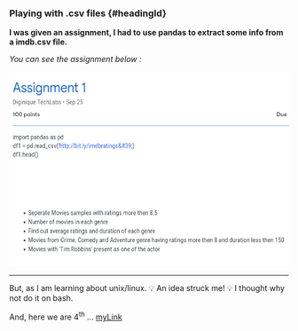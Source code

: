 ### Playing with .csv files {#headingId}

**I was given an assignment, I had to use pandas to extract some info from a imdb.csv file.**

*You can see the assignment below :*

<img src="assignment.png" width="600em" height="350em">

---

But, as I am learning about unix/linux.
:bulb: An idea struck me! :bulb:
I thought why not do it on bash.

And, here we are 4<sup>th</sup> ...
[myLink](#headingId)

